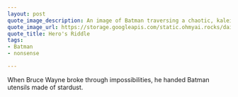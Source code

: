 ```yaml
---
layout: post
quote_image_description: An image of Batman traversing a chaotic, kaleidoscopic gateway, emerging triumphant through entangled barriers, holding in his hand a gleaming utensil adorned with heavenly constellations.
quote_image_url: https://storage.googleapis.com/static.ohmyai.rocks/daily/2023-11-12.jpg
quote_title: Hero's Riddle
tags:
- Batman
- nonsense

---
```


When Bruce Wayne broke through impossibilities, he handed Batman utensils made of stardust.